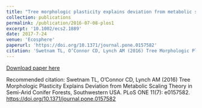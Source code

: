 ```yaml
---
title: "Tree morphologic plasticity explains deviation from metabolic scaling theory in semi-arid conifer forests, southwestern USA"
collection: publications
permalink: /publication/2016-07-08-plos1
excerpt: '10.1002/ecs2.1889'
date: 2017-7-24
venue: 'Ecosphere'
paperurl: 'https://doi.org/10.1371/journal.pone.0157582'
citation: 'Swetnam TL, O’Connor CD, Lynch AM (2016) Tree Morphologic Plasticity Explains Deviation from Metabolic Scaling Theory in Semi-Arid Conifer Forests, Southwestern USA. PLoS ONE 11(7): e0157582. https://doi.org/10.1371/journal.pone.0157582'
---
```


[Download paper here](http://journals.plos.org/plosone/article?id=10.1371/journal.pone.0157582)

Recommended citation: Swetnam TL, O’Connor CD, Lynch AM (2016) Tree Morphologic Plasticity Explains Deviation from Metabolic Scaling Theory in Semi-Arid Conifer Forests, Southwestern USA. PLoS ONE 11(7): e0157582. https://doi.org/10.1371/journal.pone.0157582
